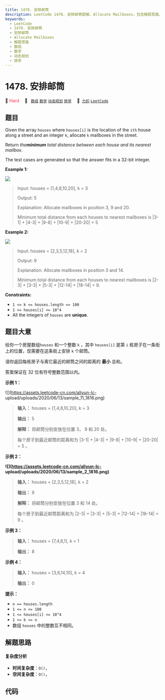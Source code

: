 ```yaml
---
title: 1478. 安排邮筒
description: LeetCode 1478. 安排邮筒题解，Allocate Mailboxes，包含解题思路、复杂度分析以及完整的 JavaScript 代码实现。
keywords:
  - LeetCode
  - 1478. 安排邮筒
  - 安排邮筒
  - Allocate Mailboxes
  - 解题思路
  - 数组
  - 数学
  - 动态规划
  - 排序
---
```


# 1478. 安排邮筒

🔴 <font color=#ff334b>Hard</font>&emsp; 🔖&ensp; [`数组`](/tag/array.md) [`数学`](/tag/math.md) [`动态规划`](/tag/dynamic-programming.md) [`排序`](/tag/sorting.md)&emsp; 🔗&ensp;[`力扣`](https://leetcode.cn/problems/allocate-mailboxes) [`LeetCode`](https://leetcode.com/problems/allocate-mailboxes)

## 题目

Given the array `houses` where `houses[i]` is the location of the `ith` house
along a street and an integer `k`, allocate `k` mailboxes in the street.

Return _the**minimum** total distance between each house and its nearest
mailbox_.

The test cases are generated so that the answer fits in a 32-bit integer.



**Example 1:**

![](https://assets.leetcode.com/uploads/2020/05/07/sample_11_1816.png)

> Input: houses = [1,4,8,10,20], k = 3
> 
> Output: 5
> 
> Explanation: Allocate mailboxes in position 3, 9 and 20.
> 
> Minimum total distance from each houses to nearest mailboxes is |3-1| + |4-3| + |9-8| + |10-9| + |20-20| = 5 

**Example 2:**

![](https://assets.leetcode.com/uploads/2020/05/07/sample_2_1816.png)

> Input: houses = [2,3,5,12,18], k = 2
> 
> Output: 9
> 
> Explanation: Allocate mailboxes in position 3 and 14.
> 
> Minimum total distance from each houses to nearest mailboxes is |2-3| + |3-3| + |5-3| + |12-14| + |18-14| = 9.

**Constraints:**

  * `1 <= k <= houses.length <= 100`
  * `1 <= houses[i] <= 10^4`
  * All the integers of `houses` are **unique**.


## 题目大意

给你一个房屋数组`houses` 和一个整数 `k` ，其中 `houses[i]` 是第 `i` 栋房子在一条街上的位置，现需要在这条街上安排 `k`
个邮筒。

请你返回每栋房子与离它最近的邮筒之间的距离的 **最小** 总和。

答案保证在 32 位有符号整数范围以内。



**示例 1：**

![](https://assets.leetcode-cn.com/aliyun-lc-
upload/uploads/2020/06/13/sample_11_1816.png)

> 
> 
> 
> 
> 
> **输入：** houses = [1,4,8,10,20], k = 3
> 
> **输出：** 5
> 
> **解释：** 将邮筒分别安放在位置 3， 9 和 20 处。
> 
> 每个房子到最近邮筒的距离和为 |3-1| + |4-3| + |9-8| + |10-9| + |20-20| = 5 。
> 
> 

**示例 2：**

**![](https://assets.leetcode-cn.com/aliyun-lc-
upload/uploads/2020/06/13/sample_2_1816.png)**

> 
> 
> 
> 
> 
> **输入：** houses = [2,3,5,12,18], k = 2
> 
> **输出：** 9
> 
> **解释：** 将邮筒分别安放在位置 3 和 14 处。
> 
> 每个房子到最近邮筒距离和为 |2-3| + |3-3| + |5-3| + |12-14| + |18-14| = 9 。
> 
> 

**示例 3：**

> 
> 
> 
> 
> 
> **输入：** houses = [7,4,6,1], k = 1
> 
> **输出：** 8
> 
> 

**示例 4：**

> 
> 
> 
> 
> 
> **输入：** houses = [3,6,14,10], k = 4
> 
> **输出：** 0
> 
> 



**提示：**

  * `n == houses.length`
  * `1 <= n <= 100`
  * `1 <= houses[i] <= 10^4`
  * `1 <= k <= n`
  * 数组 `houses` 中的整数互不相同。


## 解题思路

#### 复杂度分析

- **时间复杂度**：`O()`，
- **空间复杂度**：`O()`，

## 代码

```javascript

```